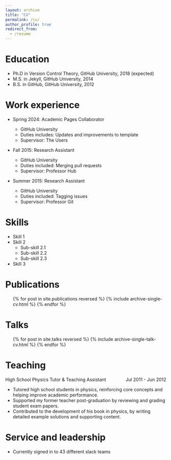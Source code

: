 ```yaml
---
layout: archive
title: "CV"
permalink: /cv/
author_profile: true
redirect_from:
  - /resume
---
```


Education
======
* Ph.D in Version Control Theory, GitHub University, 2018 (expected)
* M.S. in Jekyll, GitHub University, 2014
* B.S. in GitHub, GitHub University, 2012

Work experience
======
* Spring 2024: Academic Pages Collaborator
  * GitHub University
  * Duties includes: Updates and improvements to template
  * Supervisor: The Users

* Fall 2015: Research Assistant
  * GitHub University
  * Duties included: Merging pull requests
  * Supervisor: Professor Hub

* Summer 2015: Research Assistant
  * GitHub University
  * Duties included: Tagging issues
  * Supervisor: Professor Git
  
Skills
======
* Skill 1
* Skill 2
  * Sub-skill 2.1
  * Sub-skill 2.2
  * Sub-skill 2.3
* Skill 3

Publications
======
  <ul>{% for post in site.publications reversed %}
    {% include archive-single-cv.html %}
  {% endfor %}</ul>
  
Talks
======
  <ul>{% for post in site.talks reversed %}
    {% include archive-single-talk-cv.html  %}
  {% endfor %}</ul>
  
Teaching
====== 

<div style="display: flex; justify-content: space-between;">
  <span>High School Physics Tutor & Teaching Assistant</span>
  <span>Jul 2011 - Jun 2012</span>
</div>

* Tutored high school students in physics, reinforcing core concepts and helping improve academic performance.
* Supported my former teacher post-graduation by reviewing and grading student exam papers.
* Contributed to the development of his book in physics, by writing detailed example solutions and supporting content.


Service and leadership
======
* Currently signed in to 43 different slack teams
